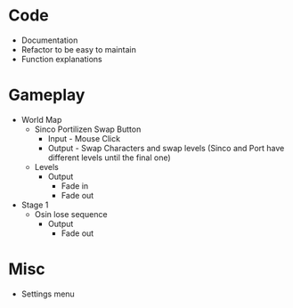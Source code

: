 # Code
- Documentation
- Refactor to be easy to maintain
- Function explanations

# Gameplay
- World Map
    - Sinco Portilizen Swap Button
        - Input - Mouse Click
        - Output - Swap Characters and swap levels (Sinco and Port have different levels until the final one)
    - Levels
        - Output
            - Fade in
            - Fade out
- Stage 1
    - Osin lose sequence
        - Output
            - Fade out

# Misc
- Settings menu